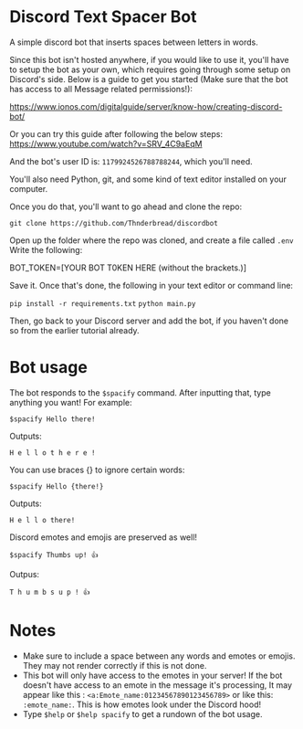 # Discord Text Spacer Bot

A simple discord bot that inserts spaces between letters in words.

Since this bot isn't hosted anywhere, if you would like to use it, you'll have to setup the bot as your own, which requires
going through some setup on Discord's side. Below is a guide to get you started
(Make sure that the bot has access to all Message related permissions!):

https://www.ionos.com/digitalguide/server/know-how/creating-discord-bot/

Or you can try this guide after following the below steps:
https://www.youtube.com/watch?v=SRV_4C9aEqM

And the bot's user ID is: ```1179924526788788244```, which you'll need.

You'll also need Python, git, and some kind of text editor installed on your computer.


Once you do that, you'll want to go ahead and clone the repo:

```git clone https://github.com/Thnderbread/discordbot```

Open up the folder where the repo was cloned, and create a file called `.env` Write the following:

BOT_TOKEN=[YOUR BOT T0KEN HERE (without the brackets.)]

Save it. Once that's done, the following in your text editor or command line:

```pip install -r requirements.txt```
```python main.py```

Then, go back to your Discord server and add the bot, if you haven't done so from the earlier tutorial already.

# Bot usage

The bot responds to the ``$spacify`` command. After inputting that, type anything you want! For example:

```$spacify Hello there!```

Outputs:

``H e l l o t h e r e !``

You can use braces {} to ignore certain words:

```$spacify Hello {there!}```

Outputs:

``H e l l o there!``

Discord emotes and emojis are preserved as well!

```$spacify Thumbs up! 👍```

Outpus:

``T h u m b s u p ! 👍``

# Notes

- Make sure to include a space between any words and emotes or emojis. They may not render correctly if this is not done.
- This bot will only have access to the emotes in your server! If the bot doesn't have access to an emote in the message it's processing,
      It may appear like this : `<a:Emote_name:01234567890123456789>` or like this: `:emote_name:`. This is how emotes look under the Discord hood!
- Type ```$help``` or ```$help spacify``` to get a rundown of the bot usage.
